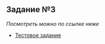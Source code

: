 ## Задание №3

_Посмотреть можно по ссылке ниже_

- [Тестовое задание](https://jkrass210.github.io/ProfiT_3/)

